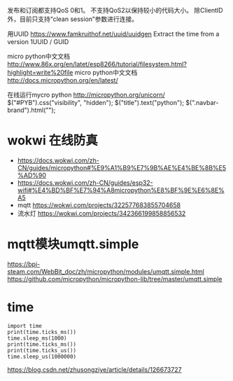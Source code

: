 

发布和订阅都支持QoS 0和1。
不支持QoS2以保持较小的代码大小。
除ClientID外，目前只支持“clean session”参数进行连接。

用UUID
https://www.famkruithof.net/uuid/uuidgen
Extract the time from a version 1UUID / GUID


micro python中文文档
http://www.86x.org/en/latet/esp8266/tutorial/filesystem.html?highlight=write%20file
micro python中文文档
http://docs.micropython.org/en/latest/


在线运行mycro python
http://micropython.org/unicorn/  
$("#PYB").css("visibility", "hidden");
$("title").text("python");
$(".navbar-brand").html("");

# wokwi 在线防真
* https://docs.wokwi.com/zh-CN/guides/micropython#%E9%A1%B9%E7%9B%AE%E4%BE%8B%E5%AD%90
* https://docs.wokwi.com/zh-CN/guides/esp32-wifi#%E4%BD%BF%E7%94%A8micropython%E8%BF%9E%E6%8E%A5
* mqtt https://wokwi.com/projects/322577683855704658 
* 流水灯 https://wokwi.com/projects/342366199858856532

# mqtt模块umqtt.simple
https://bpi-steam.com/WebBit_doc/zh/micropython/modules/umqtt.simple.html
https://github.com/micropython/micropython-lib/tree/master/umqtt.simple


# time
```
import time
print(time.ticks_ms())
time.sleep_ms(1000)
print(time.ticks_ms())
print(time.ticks_us())
time.sleep_us(1000000)
```

https://blog.csdn.net/zhusongziye/article/details/126673727



